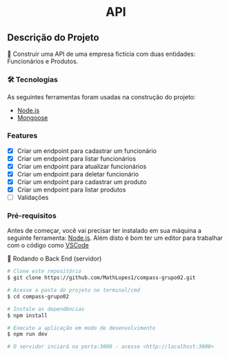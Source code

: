 <h1 align="center">API </h1>

## Descrição do Projeto

🚀 Construir uma API de uma empresa fictícia com duas entidades: Funcionários e Produtos.

### 🛠 Tecnologias
As seguintes ferramentas foram usadas na construção do projeto:

- [Node.js](https://nodejs.org/en/)
- [Mongoose](https://mongoosejs.com/)


### Features

- [x] Criar um endpoint para cadastrar um funcionário
- [x] Criar um endpoint para listar funcionários
- [x] Criar um endpoint para atualizar funcionários
- [x] Criar um endpoint para deletar funcionário
- [x] Criar um endpoint para cadastrar um produto
- [x] Criar um endpoint para listar produtos
- [ ] Validações
 
### Pré-requisitos
Antes de começar, você vai precisar ter instalado em sua máquina a seguinte ferramenta:
[Node.js](https://nodejs.org/en/). 
Além disto é bom ter um editor para trabalhar com o código como [VSCode](https://code.visualstudio.com/)

🎲 Rodando o Back End (servidor)
```bash
# Clone este repositório
$ git clone https://github.com/MathLopes1/compass-grupo02.git

# Acesse a pasta do projeto no terminal/cmd
$ cd compass-grupo02

# Instale as dependências
$ npm install

# Execute a aplicação em modo de desenvolvimento
$ npm run dev

# O servidor inciará na porta:3000 - acesse <http://localhost:3000>
```
